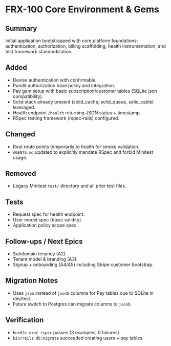 # FRX-100 Core Environment & Gems

## Summary
Initial application bootstrapped with core platform foundations: authentication, authorization, billing scaffolding, health instrumentation, and test framework standardization.

## Added
- Devise authentication with confirmable.
- Pundit authorization base policy and integration.
- Pay gem setup with basic subscription/customer tables (SQLite json compatibility).
- Solid stack already present (solid_cache, solid_queue, solid_cable) leveraged.
- Health endpoint `/health` returning JSON status + timestamp.
- RSpec testing framework (rspec-rails) configured.

## Changed
- Root route points temporarily to health for smoke validation.
- `AGENTS.md` updated to explicitly mandate RSpec and forbid Minitest usage.

## Removed
- Legacy Minitest `test/` directory and all prior test files.

## Tests
- Request spec for health endpoint.
- User model spec (basic validity).
- Application policy scope spec.

## Follow-ups / Next Epics
- Subdomain tenancy (A2).
- Tenant model & branding (A3).
- Signup + onboarding (A4/A5) including Stripe customer bootstrap.

## Migration Notes
- Uses `json` instead of `jsonb` columns for Pay tables due to SQLite in dev/test.
- Future switch to Postgres can migrate columns to `jsonb`.

## Verification
- `bundle exec rspec` passes (3 examples, 0 failures).
- `bin/rails db:migrate` succeeded creating users + pay tables.
